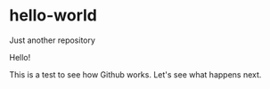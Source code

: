 # hello-world
Just another repository

Hello! 

This is a test to see how Github works. Let's see what happens next. 

